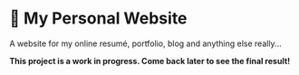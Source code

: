 # 📖 My Personal Website

A website for my online resumé, portfolio, blog and anything else really...

**This project is a work in progress. Come back later to see the final result!**